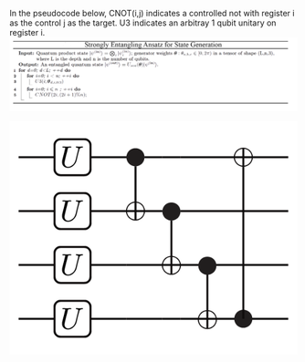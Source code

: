 In the pseudocode below, CNOT(i,j) indicates a controlled not with register i as the control j as the target. U3 indicates an arbitray 1 qubit unitary on register i.
![test](https://github.com/LSchatzki/NTangled_Datasets/blob/main/Assets/sea_gen_pseudocode.png)

![test](https://github.com/LSchatzki/NTangled_Datasets/blob/main/Assets/sea_ansatz.png)
